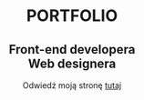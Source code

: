 <h1 align="center">PORTFOLIO</h1>
<h2 align="center">Front-end developera <br> Web designera</h2>
<p align="center">Odwiedż moją stronę <a href="https://primocode.github.io/">tutaj</a></p><br>
